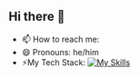 ## Hi there 👋

- 📫 How to reach me: 
- 😄 Pronouns: he/him
- ⚡My Tech Stack:
  [![My Skills](https://skillicons.dev/icons?i=aws,terraform,docker,python,bash,linux,kubernetes,docker,cloudflare,raspberrypi)](https://skillicons.dev)
